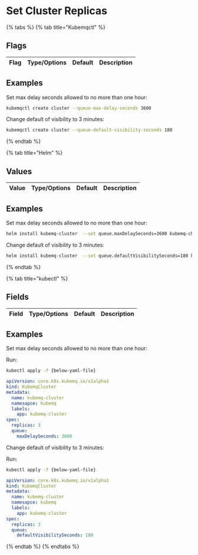 # Set Cluster Replicas

{% tabs %}
{% tab title="Kubemqctl" %}
## Flags

| Flag | Type/Options | Default | Description |
| :--- | :--- | :--- | :--- |


## Examples

Set max delay seconds allowed to no more than one hour:

```bash
kubemqctl create cluster --queue-max-delay-seconds 3600
```

Change default of visibility to 3 minutes:

```bash
kubemqctl create cluster --queue-default-visibility-seconds 180
```
{% endtab %}

{% tab title="Helm" %}
## Values

| Value | Type/Options | Default | Description |
| :--- | :--- | :--- | :--- |


## Examples

Set max delay seconds allowed to no more than one hour:

```bash
helm install kubemq-cluster  --set queue.maxDelaySeconds=3600 kubemq-charts/kubemq
```

Change default of visibility to 3 minutes:

```bash
helm install kubemq-cluster  --set queue.defaultVisibilitySeconds=180 kubemq-charts/kubemq
```
{% endtab %}

{% tab title="kubectl" %}
## Fields

| Field | Type/Options | Default | Description |
| :--- | :--- | :--- | :--- |


## Examples

Set max delay seconds allowed to no more than one hour:

Run:

```bash
kubectl apply -f {below-yaml-file}
```

```yaml
apiVersion: core.k8s.kubemq.io/v1alpha1
kind: KubemqCluster
metadata:
  name: kubemq-cluster
  namesapce: kubemq
  labels:
    app: kubemq-cluster
spec:
  replicas: 3
  queue:
    maxDelaySeconds: 3600
```

Change default of visibility to 3 minutes:

Run:

```bash
kubectl apply -f {below-yaml-file}
```

```yaml
apiVersion: core.k8s.kubemq.io/v1alpha1
kind: KubemqCluster
metadata:
  name: kubemq-cluster
  namesapce: kubemq
  labels:
    app: kubemq-cluster
spec:
  replicas: 3
  queue:
    defaultVisibilitySeconds: 180
```
{% endtab %}
{% endtabs %}

